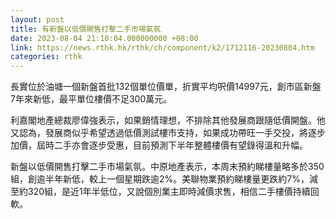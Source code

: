 ```yaml
---
layout: post
title: 有新盤以低價開售打擊二手市場氣氛
date: 2023-08-04 21:10:04.000000000 +08:00
link: https://news.rthk.hk/rthk/ch/component/k2/1712116-20230804.htm
categories: rthk
---
```


長實位於油塘一個新盤首批132個單位價單，折實平均呎價14997元，創市區新盤7年來新低，最平單位樓價不足300萬元。

利嘉閣地產總裁廖偉強表示，如果銷情理想，不排除其他發展商跟隨低價開盤。他又認為，發展商似乎希望透過低價測試樓市支持，如果成功帶旺一手交投，將逐步加價，屆時二手亦會逐步受惠，目前預測下半年整體樓價有望錄得溫和升幅。

新盤以低價開售打擊二手市場氣氛。中原地產表示，本周末預約睇樓量略多於350組，創逾半年新低，較上一個星期跌逾2%。美聯物業預約睇樓量更跌約7%，減至約320組，是近1年半低位，又說個別業主即時減價求售，相信二手樓價持續回軟。
